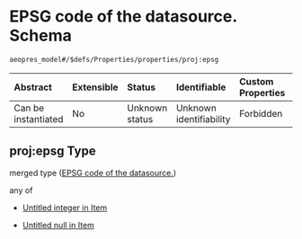 # EPSG code of the datasource. Schema

```txt
aeopres_model#/$defs/Properties/properties/proj:epsg
```



| Abstract            | Extensible | Status         | Identifiable            | Custom Properties | Additional Properties | Access Restrictions | Defined In                                                                |
| :------------------ | :--------- | :------------- | :---------------------- | :---------------- | :-------------------- | :------------------ | :------------------------------------------------------------------------ |
| Can be instantiated | No         | Unknown status | Unknown identifiability | Forbidden         | Allowed               | none                | [model.schema.json\*](../../out/model.schema.json "open original schema") |

## proj:epsg Type

merged type ([EPSG code of the datasource.](model-defs-properties-properties-epsg-code-of-the-datasource.md))

any of

*   [Untitled integer in Item](model-defs-properties-properties-epsg-code-of-the-datasource-anyof-0.md "check type definition")

*   [Untitled null in Item](model-defs-properties-properties-epsg-code-of-the-datasource-anyof-1.md "check type definition")
